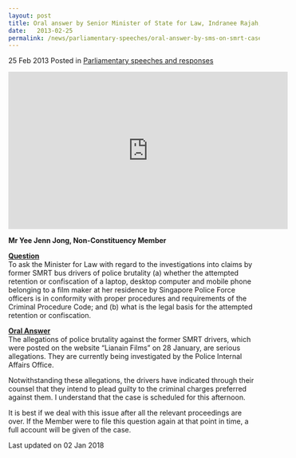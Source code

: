 ```yaml
---
layout: post
title: Oral answer by Senior Minister of State for Law, Indranee Rajah, to Parliamentary Question on the investigations into the SMRT drivers case
date:   2013-02-25
permalink: /news/parliamentary-speeches/oral-answer-by-sms-on-smrt-case
---
```


25 Feb 2013 Posted in [Parliamentary speeches and responses](/news/parliamentary-speeches)

<div class="bp-youtube">
<iframe title="Oral Answer to Question on the investigation into SMRT drivers case" width="560" height="315" src="https://www.youtube.com/embed/_XMZMjgVlZo" frameborder="0" allow="accelerometer; autoplay; encrypted-media; gyroscope; picture-in-picture" allowfullscreen></iframe>
</div>




**Mr Yee Jenn Jong, Non-Constituency Member**

**<u>Question</u>**  
To ask the Minister for Law with regard to the investigations into claims by former SMRT bus drivers of police brutality (a) whether the attempted retention or confiscation of a laptop, desktop computer and mobile phone belonging to a film maker at her residence by Singapore Police Force officers is in conformity with proper procedures and requirements of the Criminal Procedure Code; and (b) what is the legal basis for the attempted retention or confiscation.

**<u>Oral Answer</u>**  
The allegations of police brutality against the former SMRT drivers, which were posted on the website “Lianain Films” on 28 January, are serious allegations. They are currently being investigated by the Police Internal Affairs Office.

Notwithstanding these allegations, the drivers have indicated through their counsel that they intend to plead guilty to the criminal charges preferred against them. I understand that the case is scheduled for this afternoon.

It is best if we deal with this issue after all the relevant proceedings are over. If the Member were to file this question again at that point in time, a full account will be given of the case.


<p class="right-side-updated">Last updated on 02 Jan 2018</p> 
